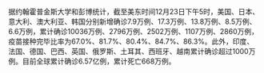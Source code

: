 据约翰霍普金斯大学和彭博统计，截至美东时间12月23日下午5时，美国、日本、意大利、澳大利亚、韩国分别新增确诊7.9万例、17.3万例、13.8万例、8.5万例、6.6万例，累计确诊10036万例、2796万例、2502万例、1107万例、2860万例，疫苗接种完毕比率为67.0%、81.7%、80.4%、84.7%、86.3%。此外，印度、法国、德国、巴西、英国、俄罗斯、土耳其、西班牙、越南累计确诊超过1000万例。目前全球累计确诊6.57亿例，累计死亡668万例。